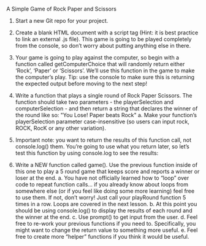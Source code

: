 A Simple Game of Rock Paper and Scissors

1. Start a new Git repo for your project.
2. Create a blank HTML document with a script tag (Hint: it is best practice to link an external .js file). This game is going to be played completely from the console, so don’t worry about putting anything else in there.
3. Your game is going to play against the computer, so begin with a function called getComputerChoice that will randomly return either ‘Rock’, ‘Paper’ or ‘Scissors’. We’ll use this function in the game to make the computer’s play. Tip: use the console to make sure this is returning the expected output before moving to the next step!
4. Write a function that plays a single round of Rock Paper Scissors. The function should take two parameters - the playerSelection and computerSelection - and then return a string that declares the winner of the round like so: "You Lose! Paper beats Rock"
   a. Make your function’s playerSelection parameter case-insensitive (so users can input rock, ROCK, RocK or any other variation).
5. Important note: you want to return the results of this function call, not console.log() them. You’re going to use what you return later, so let’s test this function by using console.log to see the results:

6. Write a NEW function called game(). Use the previous function inside of this one to play a 5 round game that keeps score and reports a winner or loser at the end.
   a. You have not officially learned how to “loop” over code to repeat function calls… if you already know about loops from somewhere else (or if you feel like doing some more learning) feel free to use them. If not, don’t worry! Just call your playRound function 5 times in a row. Loops are covered in the next lesson.
   b. At this point you should be using console.log() to display the results of each round and the winner at the end.
   c. Use prompt() to get input from the user.
   d. Feel free to re-work your previous functions if you need to. Specifically, you might want to change the return value to something more useful.
   e. Feel free to create more “helper” functions if you think it would be useful.
